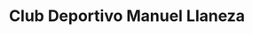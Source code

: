 ---
title: "Club Deportivo Manuel Llaneza"
url: /mieres-del-camin/club-deportivo-manuel-llaneza/
shop: vacante
---